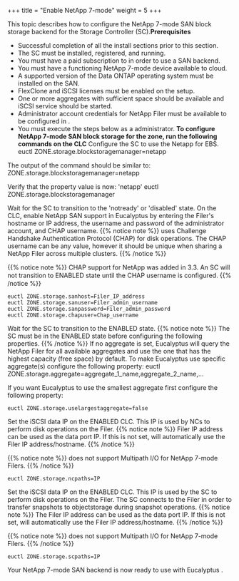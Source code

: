 +++
title = "Enable NetApp 7-mode"
weight = 5
+++

This topic describes how to configure the NetApp 7-mode SAN block storage backend for the Storage Controller (SC).**Prerequisites** 

* Successful completion of all the install sections prior to this section. 
* The SC must be installed, registered, and running. 
* You must have a paid subscription to in order to use a SAN backend. 
* You must have a functioning NetApp 7-mode device available to cloud. 
* A supported version of the Data ONTAP operating system must be installed on the SAN. 
* FlexClone and iSCSI licenses must be enabled on the setup. 
* One or more aggregates with sufficient space should be available and iSCSI service should be started. 
* Administrator account credentials for NetApp Filer must be available to be configured in . 
* You must execute the steps below as a administrator. 
**To configure NetApp 7-mode SAN block storage for the zone, run the following commands on the CLC** Configure the SC to use the Netapp for EBS. 
    euctl ZONE.storage.blockstoragemanager=netapp

The output of the command should be similar to: 
    ZONE.storage.blockstoragemanager=netapp

Verify that the property value is now: 'netapp' 
    euctl ZONE.storage.blockstoragemanager

Wait for the SC to transition to the 'notready' or 'disabled' state. On the CLC, enable NetApp SAN support in Eucalyptus by entering the Filer's hostname or IP address, the username and password of the administrator account, and CHAP username. 
{{% notice note %}}
uses Challenge Handshake Authentication Protocol (CHAP) for disk operations. The CHAP username can be any value, however it should be unique when sharing a NetApp Filer across multiple clusters. 
{{% /notice %}}

{{% notice note %}}
CHAP support for NetApp was added in 3.3. An SC will not transition to ENABLED state until the CHAP username is conﬁgured. 
{{% /notice %}}

    euctl ZONE.storage.sanhost=Filer_IP_address 
    euctl ZONE.storage.sanuser=Filer_admin_username
    euctl ZONE.storage.sanpassword=Filer_admin_password 
    euctl ZONE.storage.chapuser=Chap_username

Wait for the SC to transition to the ENABLED state. 
{{% notice note %}}
The SC must be in the ENABLED state before configuring the following properties. 
{{% /notice %}}
If no aggregate is set, Eucalyptus will query the NetApp Filer for all available aggregates and use the one that has the highest capacity (free space) by default. To make Eucalyptus use specific aggregate(s) configure the following property: 
    euctl ZONE.storage.aggregate=aggregate_1_name,aggregate_2_name,...

If you want Eucalyptus to use the smallest aggregate first configure the following property: 


    euctl ZONE.storage.uselargestaggregate=false

Set the iSCSI data IP on the ENABLED CLC. This IP is used by NCs to perform disk operations on the Filer. 
{{% notice note %}}
Filer IP address can be used as the data port IP. If this is not set, will automatically use the Filer IP address/hostname. 
{{% /notice %}}

{{% notice note %}}
does not support Multipath I/O for NetApp 7-mode Filers. 
{{% /notice %}}

    euctl ZONE.storage.ncpaths=IP

Set the iSCSI data IP on the ENABLED CLC. This IP is used by the SC to perform disk operations on the Filer. The SC connects to the Filer in order to transfer snapshots to objectstorage during snapshot operations. 
{{% notice note %}}
The Filer IP address can be used as the data port IP. If this is not set, will automatically use the Filer IP address/hostname. 
{{% /notice %}}

{{% notice note %}}
does not support Multipath I/O for NetApp 7-mode Filers. 
{{% /notice %}}

    euctl ZONE.storage.scpaths=IP

Your NetApp 7-mode SAN backend is now ready to use with Eucalyptus . 